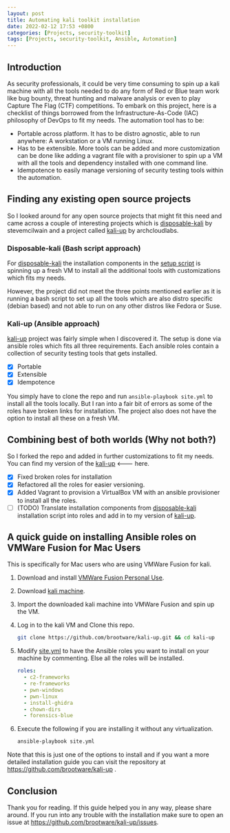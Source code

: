 ```yaml
---
layout: post
title: Automating kali toolkit installation
date: 2022-02-12 17:53 +0800
categories: [Projects, security-toolkit]
tags: [Projects, security-toolkit, Ansible, Automation]
---
```

## Introduction

As security professionals, it could be very time consuming to spin up a kali machine with all the tools needed to do any form of Red or Blue team work like bug bounty, threat hunting and malware analysis or even to play Capture The Flag (CTF) competitions. To embark on this project, here is a checklist of things borrowed from the Infrastructure-As-Code (IAC) philosophy of DevOps to fit my needs. The automation tool has to be:

- Portable across platform. It has to be distro agnostic, able to run anywhere: A workstation or a VM running Linux.
- Has to be extensible. More tools can be added and more customization can be done like adding a vagrant file with a provisioner to spin up a VM with all the tools and dependency installed with one command line.
- Idempotence to easily manage versioning of security testing tools within the automation.

## Finding any existing open source projects

So I looked around for any open source projects that might fit this need and came across a couple of interesting projects which is [disposable-kali](https://github.com/stevemcilwain/Disposable-Kali) by stevemcilwain and a project called [kali-up](https://github.com/archcloudlabs/kali-up) by archcloudlabs.

### Disposable-kali (Bash script approach)

For [disposable-kali](https://github.com/stevemcilwain/Disposable-Kali) the installation components in the [setup script](https://github.com/stevemcilwain/Disposable-Kali/blob/master/scripts/setup.sh) is spinning up a fresh VM to install all the additional tools with customizations which fits my needs.

However, the project did not meet the three points mentioned earlier as it is running a bash script to set up all the tools which are also distro specific (debian based) and not able to run on any other distros like Fedora or Suse.

### Kali-up (Ansible approach)

[kali-up](https://github.com/archcloudlabs/kali-up) project was fairly simple when I discovered it. The setup is done via ansible roles which fits all three requirements. Each ansible roles contain a collection of security testing tools that gets installed.

- [x] Portable
- [x] Extensible
- [x] Idempotence

You simply have to clone the repo and run `ansible-playbook site.yml` to install all the tools locally. But I ran into a fair bit of errors as some of the roles have broken links for installation. The project also does not have the option to install all these on a fresh VM.

## Combining best of both worlds (Why not both?)

So I forked the repo and added in further customizations to fit my needs. You can find my version of the [kali-up](https://github.com/brootware/kali-up) <--- here.

- [x] Fixed broken roles for installation
- [x] Refactored all the roles for easier versioning.
- [x] Added Vagrant to provision a VirtualBox VM with an ansible provisioner to install all the roles.
- [ ] (TODO) Translate installation components from [disposable-kali](https://github.com/stevemcilwain/Disposable-Kali) installation script into roles and add in to my version of [kali-up](https://github.com/brootware/kali-up).

## A quick guide on installing Ansible roles on VMWare Fusion for Mac Users

This is specifically for Mac users who are using VMWare Fusion for kali.

1. Download and install [VMWare Fusion Personal Use](https://customerconnect.vmware.com/web/vmware/evalcenter?p=fusion-player-personal).

2. Download [kali machine](https://www.kali.org/get-kali/#kali-virtual-machines).

3. Import the downloaded kali machine into VMWare Fusion and spin up the VM.

4. Log in to the kali VM and Clone this repo.

   ```bash
   git clone https://github.com/brootware/kali-up.git && cd kali-up
   ```

5. Modify [site.yml](./site.yml) to have the Ansible roles you want to install on your machine by commenting. Else all the roles will be installed.

   ```yaml
   roles:
     - c2-frameworks
     - re-frameworks
     - pwn-windows
     - pwn-linux
     - install-ghidra
     - chown-dirs
     - forensics-blue
   ```

6. Execute the following if you are installing it without any virtualization.

   ```bash
   ansible-playbook site.yml
   ```

Note that this is just one of the options to install and if you want a more detailed installation guide you can visit the repository at <https://github.com/brootware/kali-up> .

## Conclusion

Thank you for reading. If this guide helped you in any way, please share around. If you run into any trouble with the installation make sure to open an issue at <https://github.com/brootware/kali-up/issues>.
